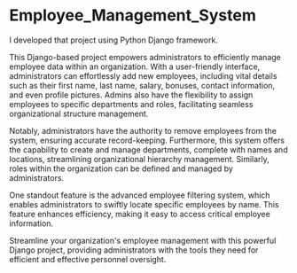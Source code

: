 # Employee_Management_System
I developed that project using Python Django framework.

This Django-based project empowers administrators to efficiently manage employee data within an organization.
With a user-friendly interface, administrators can effortlessly add new employees, including vital details
such as their first name, last name, salary, bonuses, contact information, and even profile pictures.
Admins also have the flexibility to assign employees to specific departments and roles, facilitating seamless organizational structure management.

Notably, administrators have the authority to remove employees from the system, ensuring accurate record-keeping.
Furthermore, this system offers the capability to create and manage departments, complete with names and locations,
streamlining organizational hierarchy management. Similarly, roles within the organization can be defined and managed by administrators.


One standout feature is the advanced employee filtering system, which enables administrators to swiftly locate specific employees by name. 
This feature enhances efficiency, making it easy to access critical employee information.

Streamline your organization's employee management with this powerful Django project, 
providing administrators with the tools they need for efficient and effective personnel oversight.
